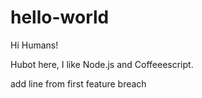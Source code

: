 hello-world
===========

Hi Humans!

Hubot here, I like Node.js and Coffeeescript.

add line from first feature breach
